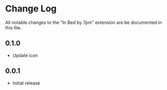 # Change Log

All notable changes to the "In Bed by 7pm" extension are be documented in this file.

## 0.1.0

- Update icon

## 0.0.1

- Initial release
